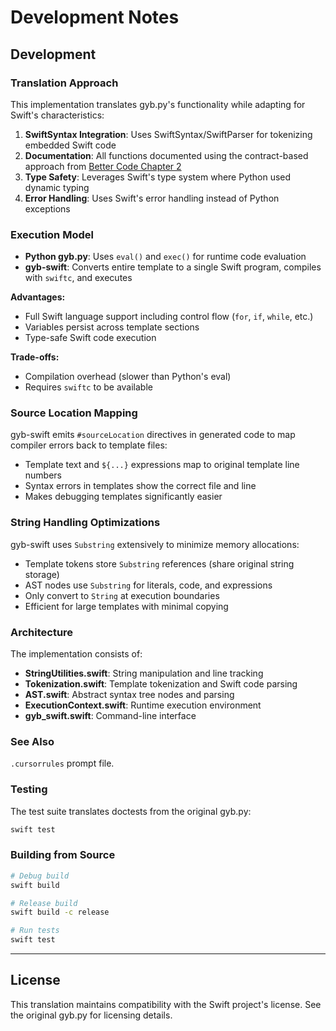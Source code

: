 # Development Notes

## Development

### Translation Approach

This implementation translates gyb.py's functionality while adapting for Swift's characteristics:

1. **SwiftSyntax Integration**: Uses SwiftSyntax/SwiftParser for tokenizing embedded Swift code
2. **Documentation**: All functions documented using the contract-based approach from [Better Code Chapter 2](https://github.com/stlab/better-code/blob/main/better-code/src/chapter-2-contracts.md)
3. **Type Safety**: Leverages Swift's type system where Python used dynamic typing
4. **Error Handling**: Uses Swift's error handling instead of Python exceptions

### Execution Model

- **Python gyb.py**: Uses `eval()` and `exec()` for runtime code evaluation
- **gyb-swift**: Converts entire template to a single Swift program, compiles with `swiftc`, and executes

**Advantages:**
- Full Swift language support including control flow (`for`, `if`, `while`, etc.)
- Variables persist across template sections
- Type-safe Swift code execution

**Trade-offs:**
- Compilation overhead (slower than Python's eval)
- Requires `swiftc` to be available

### Source Location Mapping

gyb-swift emits `#sourceLocation` directives in generated code to map compiler errors back to template files:
- Template text and `${...}` expressions map to original template line numbers
- Syntax errors in templates show the correct file and line
- Makes debugging templates significantly easier

### String Handling Optimizations

gyb-swift uses `Substring` extensively to minimize memory allocations:
- Template tokens store `Substring` references (share original string storage)
- AST nodes use `Substring` for literals, code, and expressions
- Only convert to `String` at execution boundaries
- Efficient for large templates with minimal copying

### Architecture

The implementation consists of:

- **StringUtilities.swift**: String manipulation and line tracking
- **Tokenization.swift**: Template tokenization and Swift code parsing
- **AST.swift**: Abstract syntax tree nodes and parsing
- **ExecutionContext.swift**: Runtime execution environment
- **gyb_swift.swift**: Command-line interface

### See Also

`.cursorrules` prompt file.

### Testing

The test suite translates doctests from the original gyb.py:

```bash
swift test
```

### Building from Source

```bash
# Debug build
swift build

# Release build
swift build -c release

# Run tests
swift test
```

---

## License

This translation maintains compatibility with the Swift project's license. See the original gyb.py for licensing details.
